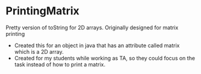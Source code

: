 # PrintingMatrix
Pretty version of toString for 2D arrays. Originally designed for matrix printing

- Created this for an object in java that has an attribute called matrix which is a 2D array.
- Created for my students while working as TA, so they could focus on the task instead of how to print a matrix.
